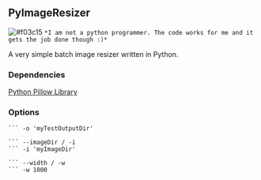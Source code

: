 ## PyImageResizer

![#f03c15](https://placehold.it/15/f03c15/000000?text=+) `*I am not a python programmer. The code works for me and it gets the job done though :)*`

A very simple batch image resizer written in Python.

### Dependencies
[Python Pillow Library](https://pillow.readthedocs.io/en/latest/)

### Options
``` --outputdir / -o
``` -o 'myTestOutputDir'

``` --imageDir / -i
``` -i 'myImageDir'

``` --width / -w
``` -w 1000


